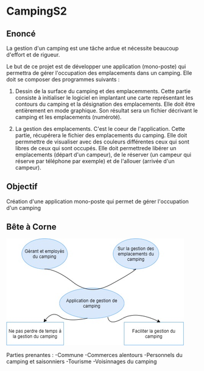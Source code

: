 # CampingS2

## Enoncé
La gestion d'un camping est une tâche ardue et nécessite beaucoup d'effort et de rigueur.

Le but de ce projet est de développer une application (mono-poste) qui permettra de gérer l'occupation des emplacements dans un camping. Elle doit se composer des programmes suivants :

 1) Dessin de la surface du camping et des emplacemments.
 Cette partie consiste à initialiser le logiciel en implantant une carte représentant les contours du camping et la désignation des emplacements. Elle doit être entièrement en mode graphique. Son résultat sera un fichier décrivant le camping et les emplacements (numéroté).
 
 2) La gestion des emplacements.
 C'est le coeur de l'application. Cette partie, récupérera le fichier des emplacements du camping. Elle doit permmettre de visualiser avec des couleurs différentes ceux qui sont libres de ceux qui sont occupés. Elle doit permettrede libérer un emplacements (départ d'un campeur), de le réserver (un campeur qui réserve par téléphone par exemple) et de l'allouer (arrivée d'un campeur).
## Objectif

Création d'une application mono-poste qui permet de gérer l'occupation d'un camping

## Bête à Corne

![alt text](Bet3.jpg "Bête à Corne")


Parties prenantes :
                   -Commune
                   -Commerces alentours 
                   -Personnels du camping et saisonniers
                   -Tourisme
                   -Voisinnages du camping
